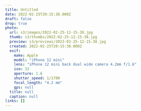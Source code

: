 ```yaml
---
title: Untitled
date: 2022-02-25T20:15:38.000Z
draft: false
drop: true
photo:
  url: s3/images/2022-02-25-12-15-38.jpg
  thumb: s3/thumbs/2022-02-25-12-15-38.jpg
  preview: s3/previews/2022-02-25-12-15-38.jpg
  created: 2022-02-25T20:15:38.000Z
  exif:
    make: Apple
    model: "iPhone 12 mini"
    lens: "iPhone 12 mini back dual wide camera 4.2mm f/1.6"
    iso: 32
    aperture: 1.6
    shutter_speed: 1/1700
    focal_length: "4.2 mm"
    gps: null
  title: null
  caption: null
links: []
---
```

